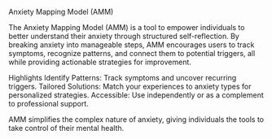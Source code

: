 Anxiety Mapping Model (AMM) 

The Anxiety Mapping Model (AMM) is a tool to empower individuals to better understand their anxiety through structured self-reflection. By breaking anxiety into manageable steps, AMM encourages users to track symptoms, recognize patterns, and connect them to potential triggers, all while providing actionable strategies for improvement.

Highlights Identify Patterns: Track symptoms and uncover recurring triggers. Tailored Solutions: Match your experiences to anxiety types for personalized strategies. Accessible: Use independently or as a complement to professional support. 

AMM simplifies the complex nature of anxiety, giving individuals the tools to take control of their mental health.
